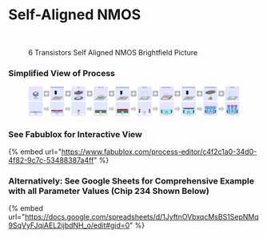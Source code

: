 # Self-Aligned NMOS

<figure><img src="../.gitbook/assets/image (22).png" alt="" width="375"><figcaption><p>6 Transistors Self Aligned NMOS Brightfield Picture</p></figcaption></figure>

### Simplified View of Process

<figure><img src="../.gitbook/assets/image (6).png" alt=""><figcaption></figcaption></figure>

### See Fabublox for Interactive View&#x20;

{% embed url="https://www.fabublox.com/process-editor/c4f2c1a0-34d0-4f82-9c7c-53488387a4ff" %}

### Alternatively: See Google Sheets for Comprehensive Example with all Parameter Values (Chip 234 Shown Below)

{% embed url="https://docs.google.com/spreadsheets/d/1JyftnOVbxqcMsBS1SepNMq9SqVyFJqiAEL2ijbdNH_o/edit#gid=0" %}
